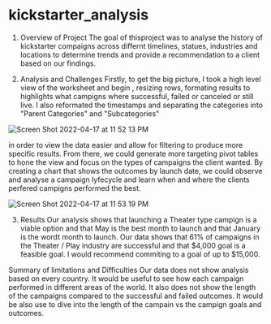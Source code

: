 # kickstarter_analysis
1. Overview of Project
The goal of thisproject was to analyse the history of kickstarter compaigns across differnt timelines, statues, industries and locations to determine trends and provide a recommendation to a client based on our findings. 

2. Analysis and Challenges
Firstly, to get the big picture, I took a high level view of the worksheet and begin , resizing rows, formating  results to highlights what campigns where successful, failed or canceled or still live. I also reformated the timestamps and separating the categories into "Parent Categories" and "Subcategories" 

![Screen Shot 2022-04-17 at 11 52 13 PM](https://user-images.githubusercontent.com/96351971/163768095-3d018303-81e2-4c75-a5ba-bae176c811b8.png)

in order to view the data easier and allow for filtering to produce more specific results. From there, we could generate more targeting pivot tables to hone the view and focus on the types of campaigns the client wanted. By creating a chart that shows the outcomes by launch date, we could observe and analyse a campaign lyfecycle and learn when and where the clients perfered campigns performed the best.

![Screen Shot 2022-04-17 at 11 53 19 PM](https://user-images.githubusercontent.com/96351971/163768226-a8b51b80-cc5a-4542-8ed3-d70d1d333746.png)


3. Results
Our analysis shows that launching a Theater type campign is a viable option and that May is the best month to launch and that January is the wordt month to launch. Our data shows that 61% of campaigns in the Theater / Play industry are successful and that $4,000 goal is a feasible goal.  I would recommend commiting to a goal of up to $15,000. 

Summary of limitations and Difficulties
Our data does not show analysis based on every country. It would be useful to see how each campaign performed in different areas of the world. It also does not show the length of the campaigns compared to the successful and failed outcomes. It would be also use to dive into the length of the campain vs  the campign goals and outcomes. 


